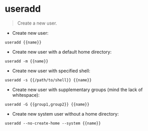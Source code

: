 # useradd

> Create a new user.

- Create new user:

`useradd {{name}}`

- Create new user with a default home directory:

`useradd -m {{name}}`

- Create new user with specified shell:

`useradd -s {{/path/to/shell}} {{name}}`

- Create new user with supplementary groups (mind the lack of whitespace):

`useradd -G {{group1,group2}} {{name}}`

- Create new system user without a home directory:

`useradd --no-create-home --system {{name}}`
